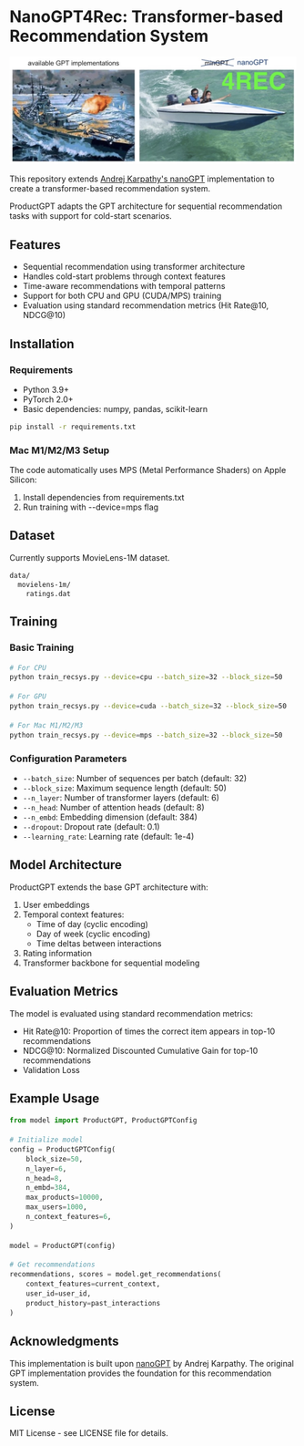 # NanoGPT4Rec: Transformer-based Recommendation System

![](assets/nanogpt4rec.jpg)

This repository extends [Andrej Karpathy's nanoGPT](https://github.com/karpathy/nanoGPT) implementation to create a transformer-based recommendation system.

ProductGPT adapts the GPT architecture for sequential recommendation tasks with support for cold-start scenarios.

## Features

- Sequential recommendation using transformer architecture
- Handles cold-start problems through context features
- Time-aware recommendations with temporal patterns
- Support for both CPU and GPU (CUDA/MPS) training
- Evaluation using standard recommendation metrics (Hit Rate@10, NDCG@10)

## Installation

### Requirements
- Python 3.9+
- PyTorch 2.0+
- Basic dependencies: numpy, pandas, scikit-learn

```bash
pip install -r requirements.txt
```

### Mac M1/M2/M3 Setup
The code automatically uses MPS (Metal Performance Shaders) on Apple Silicon:
1. Install dependencies from requirements.txt
2. Run training with --device=mps flag

## Dataset

Currently supports MovieLens-1M dataset.

```
data/
  movielens-1m/
    ratings.dat
```

## Training

### Basic Training
```bash
# For CPU
python train_recsys.py --device=cpu --batch_size=32 --block_size=50

# For GPU
python train_recsys.py --device=cuda --batch_size=32 --block_size=50

# For Mac M1/M2/M3
python train_recsys.py --device=mps --batch_size=32 --block_size=50
```

### Configuration Parameters

- `--batch_size`: Number of sequences per batch (default: 32)
- `--block_size`: Maximum sequence length (default: 50)
- `--n_layer`: Number of transformer layers (default: 6)
- `--n_head`: Number of attention heads (default: 8)
- `--n_embd`: Embedding dimension (default: 384)
- `--dropout`: Dropout rate (default: 0.1)
- `--learning_rate`: Learning rate (default: 1e-4)

## Model Architecture

ProductGPT extends the base GPT architecture with:
1. User embeddings
2. Temporal context features:
   - Time of day (cyclic encoding)
   - Day of week (cyclic encoding)
   - Time deltas between interactions
3. Rating information
4. Transformer backbone for sequential modeling

## Evaluation Metrics

The model is evaluated using standard recommendation metrics:
- Hit Rate@10: Proportion of times the correct item appears in top-10 recommendations
- NDCG@10: Normalized Discounted Cumulative Gain for top-10 recommendations
- Validation Loss

## Example Usage

```python
from model import ProductGPT, ProductGPTConfig

# Initialize model
config = ProductGPTConfig(
    block_size=50,
    n_layer=6,
    n_head=8,
    n_embd=384,
    max_products=10000,
    max_users=1000,
    n_context_features=6,
)

model = ProductGPT(config)

# Get recommendations
recommendations, scores = model.get_recommendations(
    context_features=current_context,
    user_id=user_id,
    product_history=past_interactions
)
```

## Acknowledgments

This implementation is built upon [nanoGPT](https://github.com/karpathy/nanoGPT) by Andrej Karpathy. The original GPT implementation provides the foundation for this recommendation system.

## License

MIT License - see LICENSE file for details.
